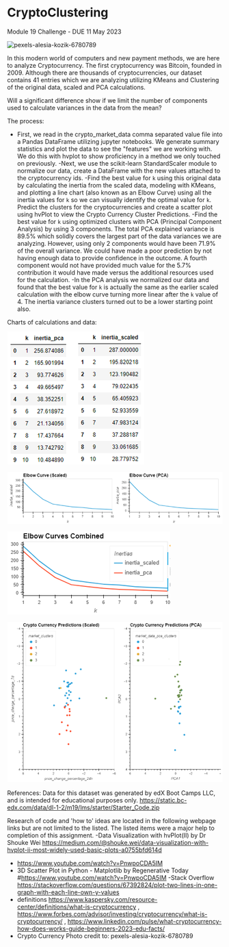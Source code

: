 # CryptoClustering
Module 19 Challenge - DUE 11 May 2023

![pexels-alesia-kozik-6780789]()

In this modern world of computers and new payment methods, we are here to analyze Cryptocurrency. The first cryptocurrency was Bitcoin, founded in 2009. Although there are thousands of cryptocurrencies, our dataset contains 41 entries which we are analyzing utilizing KMeans and Clustering of the original data, scaled and PCA calculations.

Will a significant difference show if we limit the number of components used to calculate variances in the data from the mean?

The process:
- First, we read in the crypto_market_data comma separated value file into a Pandas DataFrame utilizing jupyter notebooks. We generate summary statistics and plot the data to see the "features" we are working with. We do this with hvplot to show proficiency in a method we only touched on previously.
-Next, we use the scikit-learn StandardScaler module to normalize our data, create a DataFrame with the new values attached to the cryptocurrency ids.
-Find the best value for `k` using this original data by calculating the inertia from the scaled data, modeling with KMeans, and plotting a line chart (also known as an Elbow Curve) using all the inertia values for `k` so we can visually identify the optimal value for `k`.
    Predict the clusters for the cryptocurrencies and create a scatter plot using hvPlot to view the Crypto Currency Cluster Predictions.
-Find the best value for `k` using optimized clusters with PCA (Principal Component Analysis) by using 3 components. The total PCA explained variance is 89.5% which solidly covers the largest part of the data variances we are analyzing. However, using only 2 components would have been 71.9% of the overall variance. We could have made a poor prediction by not having enough data to provide confidence in the outcome. A fourth component would not have provided much value for the 5.7% contribution it would have made versus the additional resources used for the calculation.
    -In the PCA analysis we normalized our data and found that the best value for `k` is actually the same as the earlier scaled calculation with the elbow curve turning more linear after the `k` value of 4. The inertia variance clusters turned out to be a lower starting point also.

Charts of calculations and data:

![Inertia Raw Data](https://github.com/mugsiemx/CryptoClustering/blob/main/Images/inertia%20raw%20data.png)

![Separate Elbow Curve Comparisons](https://github.com/mugsiemx/CryptoClustering/blob/main/Images/Elbow%20Curves%20-%20Separate.png)

![Combined Elbow Curve Comparisons](https://github.com/mugsiemx/CryptoClustering/blob/main/Images/Elbow%20Curves%20-%20Combined.png)

![Crypto Currency Predictions](https://github.com/mugsiemx/CryptoClustering/blob/main/Images/Crypto%20Currency%20Predictions.png)


References:
Data for this dataset was generated by edX Boot Camps LLC, and is intended for educational purposes only. https://static.bc-edx.com/data/dl-1-2/m19/lms/starter/Starter_Code.zip

Research of code and 'how to' ideas are located in the following webpage links but are not limited to the listed. The listed items were a major help to completion of this assignment.
-Data Visualization with hvPlot(II) by Dr Shouke Wei https://medium.com/@shouke.wei/data-visualization-with-hvplot-ii-most-widely-used-basic-plots-a0755bfd614d
- https://www.youtube.com/watch?v=PnwpoCDA5IM
- 3D Scatter Plot in Python - Matplotlib by Regenerative Today  #https://www.youtube.com/watch?v=PnwpoCDA5IM
-Stack Overflow https://stackoverflow.com/questions/67392824/plot-two-lines-in-one-graph-with-each-line-own-y-values
- definitions https://www.kaspersky.com/resource-center/definitions/what-is-cryptocurrency , https://www.forbes.com/advisor/investing/cryptocurrency/what-is-cryptocurrency/ , https://www.linkedin.com/pulse/what-cryptocurrency-how-does-works-guide-beginners-2023-edu-facts/
- Crypto Currency Photo credit to: pexels-alesia-kozik-6780789
